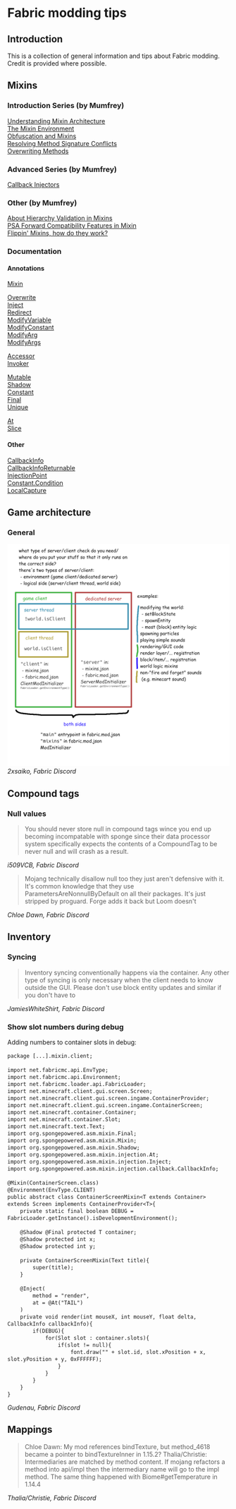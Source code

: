 # Fabric modding tips

## Introduction
This is a collection of general information and tips about Fabric modding.\
Credit is provided where possible.

## Mixins
### Introduction Series (by Mumfrey)
[Understanding Mixin Architecture](https://github.com/SpongePowered/Mixin/wiki/Introduction-to-Mixins---Understanding-Mixin-Architecture)\
[The Mixin Environment](https://github.com/SpongePowered/Mixin/wiki/Introduction-to-Mixins---The-Mixin-Environment)\
[Obfuscation and Mixins](https://github.com/SpongePowered/Mixin/wiki/Introduction-to-Mixins---Obfuscation-and-Mixins)\
[Resolving Method Signature Conflicts](https://github.com/SpongePowered/Mixin/wiki/Introduction-to-Mixins---Resolving-Method-Signature-Conflicts)\
[Overwriting Methods](https://github.com/SpongePowered/Mixin/wiki/Introduction-to-Mixins---Overwriting-Methods)

### Advanced Series (by Mumfrey)
[Callback Injectors](https://github.com/SpongePowered/Mixin/wiki/Advanced-Mixin-Usage---Callback-Injectors)

### Other (by Mumfrey)
[About Hierarchy Validation in Mixins](https://github.com/SpongePowered/Mixin/wiki/About-Hierarchy-Validation-in-Mixins)\
[PSA Forward Compatibility Features in Mixin](https://github.com/SpongePowered/Mixin/wiki/PSA-Forward-Compatibility-Features-in-Mixin)\
[Flippin' Mixins, how do they work?](https://github.com/SpongePowered/Mixin/wiki/Flippin'-Mixins,-how-do-they-work%3F)

### Documentation
#### Annotations
[Mixin](http://jenkins.liteloader.com/view/Other/job/Mixin/javadoc/org/spongepowered/asm/mixin/Mixin.html)

[Overwrite](http://jenkins.liteloader.com/view/Other/job/Mixin/javadoc/org/spongepowered/asm/mixin/Overwrite.html)\
[Inject](http://jenkins.liteloader.com/view/Other/job/Mixin/javadoc/org/spongepowered/asm/mixin/injection/Inject.html)\
[Redirect](http://jenkins.liteloader.com/view/Other/job/Mixin/javadoc/org/spongepowered/asm/mixin/injection/Redirect.html)\
[ModifyVariable](http://jenkins.liteloader.com/view/Other/job/Mixin/javadoc/org/spongepowered/asm/mixin/injection/ModifyVariable.html)\
[ModifyConstant](http://jenkins.liteloader.com/view/Other/job/Mixin/javadoc/org/spongepowered/asm/mixin/injection/ModifyConstant.html)\
[ModifyArg](http://jenkins.liteloader.com/view/Other/job/Mixin/javadoc/org/spongepowered/asm/mixin/injection/ModifyArg.html)\
[ModifyArgs](http://jenkins.liteloader.com/view/Other/job/Mixin/javadoc/org/spongepowered/asm/mixin/injection/ModifyArgs.html)

[Accessor](http://jenkins.liteloader.com/view/Other/job/Mixin/javadoc/org/spongepowered/asm/mixin/gen/Accessor.html)\
[Invoker](http://jenkins.liteloader.com/view/Other/job/Mixin/javadoc/org/spongepowered/asm/mixin/gen/Invoker.html)

[Mutable](http://jenkins.liteloader.com/view/Other/job/Mixin/javadoc/org/spongepowered/asm/mixin/Mutable.html)\
[Shadow](http://jenkins.liteloader.com/view/Other/job/Mixin/javadoc/org/spongepowered/asm/mixin/Shadow.html)\
[Constant](http://jenkins.liteloader.com/view/Other/job/Mixin/javadoc/org/spongepowered/asm/mixin/injection/Constant.html)\
[Final](http://jenkins.liteloader.com/view/Other/job/Mixin/javadoc/org/spongepowered/asm/mixin/Final.html)\
[Unique](http://jenkins.liteloader.com/view/Other/job/Mixin/javadoc/org/spongepowered/asm/mixin/Unique.html)

[At](http://jenkins.liteloader.com/view/Other/job/Mixin/javadoc/org/spongepowered/asm/mixin/injection/At.html)\
[Slice](http://jenkins.liteloader.com/view/Other/job/Mixin/javadoc/org/spongepowered/asm/mixin/injection/Slice.html)

#### Other
[CallbackInfo](http://jenkins.liteloader.com/view/Other/job/Mixin/javadoc/org/spongepowered/asm/mixin/injection/callback/CallbackInfo.html)\
[CallbackInfoReturnable](http://jenkins.liteloader.com/view/Other/job/Mixin/javadoc/org/spongepowered/asm/mixin/injection/callback/CallbackInfoReturnable.html)\
[InjectionPoint](http://jenkins.liteloader.com/view/Other/job/Mixin/javadoc/org/spongepowered/asm/mixin/injection/InjectionPoint.html)\
[Constant.Condition](http://jenkins.liteloader.com/view/Other/job/Mixin/javadoc/org/spongepowered/asm/mixin/injection/Constant.Condition.html)\
[LocalCapture](http://jenkins.liteloader.com/view/Other/job/Mixin/javadoc/org/spongepowered/asm/mixin/injection/callback/LocalCapture.html)

## Game architecture
### General
![Game architecture by 2xsaiko](/images/game_architecture-2xsaiko-fabric_discord.png?raw=true "Game architecture")
*2xsaiko, Fabric Discord*

## Compound tags
### Null values
>You should never store null in compound tags wince you end up becoming incompatable with sponge since their data processor system specifically expects the contents of a CompoundTag to be never null and will crash as a result.

*i509VCB, Fabric Discord*

>Mojang technically disallow null too they just aren't defensive with it. It's common knowledge that they use ParametersAreNonnullByDefault on all their packages. It's just stripped by proguard. Forge adds it back but Loom doesn't

*Chloe Dawn, Fabric Discord*

## Inventory
### Syncing
>Inventory syncing conventionally happens via the container. Any other type of syncing is only necessary when the client needs to know outside the GUI. Please don't use block entity updates and similar if you don't have to

*JamiesWhiteShirt, Fabric Discord*

### Show slot numbers during debug
Adding numbers to container slots in debug:
```
package [...].mixin.client;

import net.fabricmc.api.EnvType;
import net.fabricmc.api.Environment;
import net.fabricmc.loader.api.FabricLoader;
import net.minecraft.client.gui.screen.Screen;
import net.minecraft.client.gui.screen.ingame.ContainerProvider;
import net.minecraft.client.gui.screen.ingame.ContainerScreen;
import net.minecraft.container.Container;
import net.minecraft.container.Slot;
import net.minecraft.text.Text;
import org.spongepowered.asm.mixin.Final;
import org.spongepowered.asm.mixin.Mixin;
import org.spongepowered.asm.mixin.Shadow;
import org.spongepowered.asm.mixin.injection.At;
import org.spongepowered.asm.mixin.injection.Inject;
import org.spongepowered.asm.mixin.injection.callback.CallbackInfo;

@Mixin(ContainerScreen.class)
@Environment(EnvType.CLIENT)
public abstract class ContainerScreenMixin<T extends Container> extends Screen implements ContainerProvider<T>{
    private static final boolean DEBUG = FabricLoader.getInstance().isDevelopmentEnvironment();

    @Shadow @Final protected T container;
    @Shadow protected int x;
    @Shadow protected int y;

    private ContainerScreenMixin(Text title){
        super(title);
    }

    @Inject(
        method = "render",
        at = @At("TAIL")
    )
    private void render(int mouseX, int mouseY, float delta, CallbackInfo callbackInfo){
        if(DEBUG){
            for(Slot slot : container.slots){
                if(slot != null){
                    font.draw("" + slot.id, slot.xPosition + x, slot.yPosition + y, 0xFFFFFF);
                }
            }
        }
    }
}
```

*Gudenau, Fabric Discord*

## Mappings
>Chloe Dawn: My mod references bindTexture, but method_4618 became a pointer to bindTextureInner in 1.15.2?
>Thalia/Christie: Intermediaries are matched by method content. If mojang refactors a method into api/impl then the intermediary name will go to the impl method. The same thing happened with Biome#getTemperature in 1.14.4

*Thalia/Christie, Fabric Discord*
